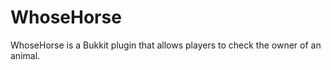 WhoseHorse
==========

WhoseHorse is a Bukkit plugin that allows players to check the owner of an animal.